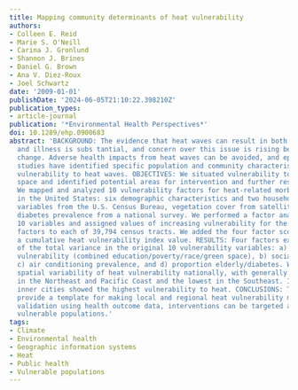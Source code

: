 ```yaml
---
title: Mapping community determinants of heat vulnerability
authors:
- Colleen E. Reid
- Marie S. O'Neill
- Carina J. Gronlund
- Shannon J. Brines
- Daniel G. Brown
- Ana V. Diez-Roux
- Joel Schwartz
date: '2009-01-01'
publishDate: '2024-06-05T21:10:22.398210Z'
publication_types:
- article-journal
publication: '*Environmental Health Perspectives*'
doi: 10.1289/ehp.0900683
abstract: 'BACKGROUND: The evidence that heat waves can result in both increased deaths
  and illness is subs tantial, and concern over this issue is rising because of climate
  change. Adverse health impacts from heat waves can be avoided, and epidemiologic
  studies have identified specific population and community characteristics that mark
  vulnerability to heat waves. OBJECTIVES: We situated vulnerability to heat in geographic
  space and identified potential areas for intervention and further research. METHODS:
  We mapped and analyzed 10 vulnerability factors for heat-related morbidity/mortality
  in the United States: six demographic characteristics and two household air conditioning
  variables from the U.S. Census Bureau, vegetation cover from satellite images, and
  diabetes prevalence from a national survey. We performed a factor analysis of these
  10 variables and assigned values of increasing vulnerability for the four resulting
  factors to each of 39,794 census tracts. We added the four factor scores to obtain
  a cumulative heat vulnerability index value. RESULTS: Four factors explained > 75%
  of the total variance in the original 10 vulnerability variables: a) social/environmental
  vulnerability (combined education/poverty/race/green space), b) social isolation,
  c) air conditioning prevalence, and d) proportion elderly/diabetes. We found substantial
  spatial variability of heat vulnerability nationally, with generally higher vulnerability
  in the Northeast and Pacific Coast and the lowest in the Southeast. In urban areas,
  inner cities showed the highest vulnerability to heat. CONCLUSIONS: These methods
  provide a template for making local and regional heat vulnerability maps. After
  validation using health outcome data, interventions can be targeted at the most
  vulnerable populations.'
tags:
- Climate
- Environmental health
- Geographic information systems
- Heat
- Public health
- Vulnerable populations
---
```

